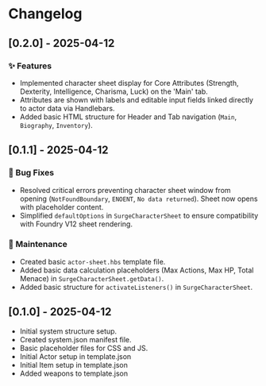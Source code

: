 # Changelog

## [0.2.0] - 2025-04-12

### ✨ Features

- Implemented character sheet display for Core Attributes (Strength, Dexterity, Intelligence, Charisma, Luck) on the 'Main' tab.
- Attributes are shown with labels and editable input fields linked directly to actor data via Handlebars.
- Added basic HTML structure for Header and Tab navigation (`Main`, `Biography`, `Inventory`).

## [0.1.1] - 2025-04-12

### 🐛 Bug Fixes

- Resolved critical errors preventing character sheet window from opening (`NotFoundBoundary`, `ENOENT`, `No data returned`). Sheet now opens with placeholder content.
- Simplified `defaultOptions` in `SurgeCharacterSheet` to ensure compatibility with Foundry V12 sheet rendering.

### 🔧 Maintenance

- Created basic `actor-sheet.hbs` template file.
- Added basic data calculation placeholders (Max Actions, Max HP, Total Menace) in `SurgeCharacterSheet.getData()`.
- Added basic structure for `activateListeners()` in `SurgeCharacterSheet`.

## [0.1.0] - 2025-04-12

- Initial system structure setup.
- Created system.json manifest file.
- Basic placeholder files for CSS and JS.
- Initial Actor setup in template.json
- Initial Item setup in template.json
- Added weapons to template.json
